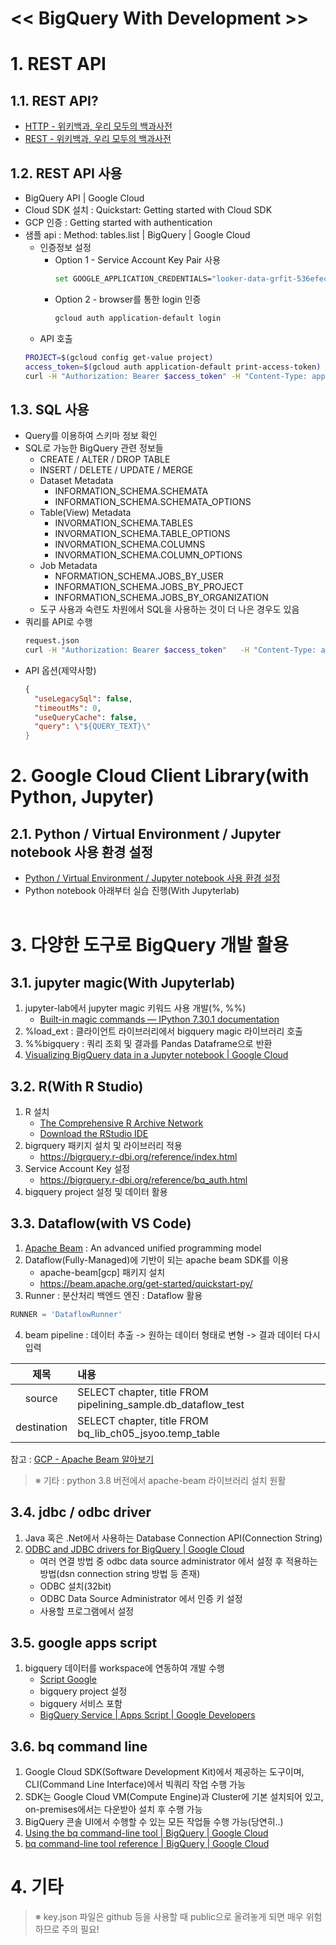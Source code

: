 << BigQuery With Development >>
===

# 1. REST API
## 1.1. REST API?
  - [HTTP - 위키백과, 우리 모두의 백과사전](https://ko.wikipedia.org/wiki/HTTP)
  - [REST - 위키백과, 우리 모두의 백과사전](https://ko.wikipedia.org/wiki/REST)

## 1.2. REST API 사용
  - BigQuery API | Google Cloud
  - Cloud SDK 설치 : Quickstart: Getting started with Cloud SDK
  - GCP 인증 : Getting started with authentication
  - 샘플 api : Method: tables.list | BigQuery | Google Cloud
    - 인증정보 설정
      - Option 1 - Service Account Key Pair 사용
        ```bash
        set GOOGLE_APPLICATION_CREDENTIALS="looker-data-grfit-536efecf194c.json"
        ```
      - Option 2 - browser를 통한 login 인증
        ```bash
        gcloud auth application-default login
        ```
    - API 호출
    ```bash
    PROJECT=$(gcloud config get-value project)
    access_token=$(gcloud auth application-default print-access-token)
    curl -H "Authorization: Bearer $access_token" -H "Content-Type: application/json" -X GET "https://www.googleapis.com/bigquery/v2/projects/$PROJECT/datasets/pipelining_sample/tables"
    ```
    
## 1.3. SQL 사용
  - Query를 이용하여 스키마 정보 확인
  - SQL로 가능한 BigQuery 관련 정보들
    - CREATE / ALTER / DROP TABLE
    - INSERT / DELETE / UPDATE / MERGE
    - Dataset Metadata
      - INFORMATION_SCHEMA.SCHEMATA
      - INFORMATION_SCHEMA.SCHEMATA_OPTIONS
    - Table(View) Metadata
      - INVORMATION_SCHEMA.TABLES
      - INVORMATION_SCHEMA.TABLE_OPTIONS
      - INVORMATION_SCHEMA.COLUMNS
      - INVORMATION_SCHEMA.COLUMN_OPTIONS
    - Job Metadata
      - NFORMATION_SCHEMA.JOBS_BY_USER
      - INFORMATION_SCHEMA.JOBS_BY_PROJECT
      - INFORMATION_SCHEMA.JOBS_BY_ORGANIZATION
    - 도구 사용과 숙련도 차원에서 SQL을 사용하는 것이 더 나은 경우도 있음
  - 쿼리를 API로 수행
    ```bash
    request.json 
    curl -H "Authorization: Bearer $access_token"   -H "Content-Type: application/json"   -X POST   -d @request.json   "https://www.googleapis.com/bigquery/v2/projects/$PROJECT/queries"
    ```
  - API 옵션(제약사항)
    ```json
    {
      "useLegacySql": false,
      "timeoutMs": 0,
      "useQueryCache": false,
      "query": \"${QUERY_TEXT}\"
    }
    ```

# 2. Google Cloud Client Library(with Python, Jupyter)
## 2.1. Python / Virtual Environment / Jupyter notebook 사용 환경 설정
  - [Python / Virtual Environment / Jupyter notebook 사용 환경 설정](https://github.com/jbbang-dev/Study/blob/master/BigQuery_Study/ch05/%EB%B9%85%EC%BF%BC%EB%A6%AC%EB%A5%BC%20%ED%99%9C%EC%9A%A9%ED%95%9C%20%EA%B0%9C%EB%B0%9C.md)
  - Python notebook 아래부터 실습 진행(With Jupyterlab)
<br></br>

# 3. 다양한 도구로 BigQuery 개발 활용
## 3.1. jupyter magic(With Jupyterlab)
  1. jupyter-lab에서 jupyter magic 키워드 사용 개발(%, %%)
     - [Built-in magic commands — IPython 7.30.1 documentation](https://ipython.readthedocs.io/en/stable/interactive/magics.html)
  2. %load_ext : 클라이언트 라이브러리에서 bigquery magic 라이브러리 호출
  3. %%bigquery : 쿼리 조회 및 결과를 Pandas Dataframe으로 반환
  4. [Visualizing BigQuery data in a Jupyter notebook | Google Cloud](https://cloud.google.com/bigquery/docs/visualize-jupyter)

## 3.2. R(With R Studio)
  1. R 설치
     - [The Comprehensive R Archive Network](https://cran.rstudio.com/)
     - [Download the RStudio IDE](https://www.rstudio.com/products/rstudio/download/)
  2. bigrquery 패키지 설치 및 라이브러리 적용
     - https://bigrquery.r-dbi.org/reference/index.html
  3. Service Account Key 설정
     - https://bigrquery.r-dbi.org/reference/bq_auth.html
  4. bigquery project 설정 및 데이터 활용

## 3.3. Dataflow(with VS Code)
  1. [Apache Beam](https://beam.apache.org/) : An advanced unified programming model
  2. Dataflow(Fully-Managed)에 기반이 되는 apache beam SDK를 이용
     - apache-beam[gcp] 패키지 설치
     - https://beam.apache.org/get-started/quickstart-py/
  3. Runner : 분산처리 백엔드 엔진 : Dataflow 활용
  ```python
  RUNNER = 'DataflowRunner'
  ```
  4. beam pipeline : 데이터 추출 -> 원하는 데이터 형태로 변형 -> 결과 데이터 다시 입력
  
  |제목|내용|
  |:---:|:---|
  |source|SELECT chapter, title FROM pipelining_sample.db_dataflow_test|
  |destination|SELECT chapter, title FROM bq_lib_ch05_jsyoo.temp_table|
  참고 : [GCP - Apache Beam 알아보기](https://jaemunbro.medium.com/gcp-dataflow-apache-beam-%EC%95%8C%EC%95%84%EB%B3%B4%EA%B8%B0-a4f5f09b98d1)
> ※ 기타 : python 3.8 버전에서 apache-beam 라이브러리 설치 원활

## 3.4. jdbc / odbc driver
  1. Java 혹은 .Net에서 사용하는 Database Connection API(Connection String)
  2. [ODBC and JDBC drivers for BigQuery | Google Cloud](https://cloud.google.com/bigquery/docs/reference/odbc-jdbc-drivers)
     - 여러 연결 방법 중 odbc data source administrator 에서 설정 후 적용하는 방법(dsn connection string 방법 등 존재)
     - ODBC 설치(32bit)
     - ODBC Data Source Administrator 에서 인증 키 설정
     - 사용할 프로그램에서 설정

## 3.5. google apps script
  1. bigquery 데이터를 workspace에 연동하여 개발 수행
     - [Script Google](https://script.google.com/)
     - bigquery project 설정
     - bigquery 서비스 포함
     - [BigQuery Service | Apps Script | Google Developers](https://developers.google.com/apps-script/advanced/bigquery)

## 3.6. bq command line
  1. Google Cloud SDK(Software Development Kit)에서 제공하는 도구이며, CLI(Command Line Interface)에서 빅쿼리 작업 수행 가능
  2. SDK는 Google Cloud VM(Compute Engine)과 Cluster에 기본 설치되어 있고, on-premises에서는 다운받아 설치 후 수행 가능
  3. BigQuery 콘솔 UI에서 수행할 수 있는 모든 작업들 수행 가능(당연히..)
  4. [Using the bq command-line tool | BigQuery | Google Cloud](https://cloud.google.com/bigquery/docs/bq-command-line-tool)
  5. [bq command-line tool reference | BigQuery | Google Cloud](https://cloud.google.com/bigquery/docs/reference/bq-cli-reference)

# 4. 기타
> ※ key.json 파일은 github 등을 사용할 때 public으로 올려놓게 되면 매우 위험하므로 주의 필요!
